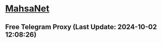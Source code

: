 
# [MahsaNet](https://t.me/mahsa_net)
## Free Telegram Proxy (Last Update: 2024-10-02 12:08:26)

    